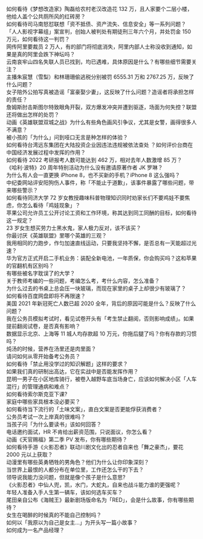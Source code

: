 如何看待《梦想改造家》陶磊给农村老汉改造花 132 万，且人家要个二层小楼，他给人盖个公共厕所风的红砖房？  
如何看待司马南怒怼联想「资不抵债、资产流失、信息安全」等一系列问题？  
「人人影视字幕组」案宣判，创始人被判处有期徒刑三年六个月，并处罚金 150 万元，如何看待这一判罚？  
网传阿里要裁员 2 万人，有的部门将彻底消失，阿里内部人士称没收到通知，如果是真的阿里会跌下神坛吗？  
云南哀牢山四名失联人员已找到，均已遇难，具体原因是什么？有哪些细节需要关注？  
主播朱宸慧（雪梨）和林珊珊偷逃税分别被罚 6555.31 万和 2767.25 万，反映了什么问题？  
女子陪外公拍写真被造谣「富豪娶少妻」，这反映了什么问题？造谣者将承担怎样的责任？  
詹姆斯肘击斯图尔特致眼角开裂，双方爆发冲突并遭到驱逐，场面为何失控？联盟还将做出怎样的处罚？  
动画《英雄联盟双城之战》为什么有些角色画风引争议，尤其是女警，画得很多人不满意？  
被小孩的「为什么」问到哑口无言是种怎样的体验？  
如何看待台湾远东集团在大陆投资企业因违法违规被依法查处 ？如何评价台商在中国经济发展过程中发挥的作用？  
如何看待 2022 考研报考人数可能达到 462 万，相对去年人数激增  85 万？  
《哈利·波特》20 周年特别活动为什么没有邀请原著作者 JK 罗琳？  
为什么有人会一直更换 iPhone 8，也不买新的手机？iPhone 8 这么强吗？  
中纪委网站评安阳狗伤人事件，称「不能止于道歉」，该事件暴露了哪些问题，带来哪些警示？  
如何看待同济大学 72 岁女教授趣味科普物理知识同时劝家长们不要鸡娃不要焦虑，你怎么看待「鸡娃现象」？  
苹果公司允许员工公开讨论工资和工作环境，称其达到同工同酬的目标，如何看待这一规定？  
23 岁女生想买劳力士黑水鬼，家人极力反对，该不该买？  
你最讨厌《英雄联盟》里哪个英雄的三观？  
我用相同的力跑步，作匀加速直线运动，只要我坚持不懈，是否总有一天能超过光速？  
华为官方正式开启二手机业务：装配全新电池，一年质保，你会购买吗？这和苹果的官翻机有区别吗？  
有哪些被名字耽误了的大学？  
关于教师考编的一些问题，考编怎么考，考什么内容，怎么准备？  
为什么过去的书桌上总会压一块玻璃，而现在家里的桌子上却很少有玻璃了？  
如何看待百度网盘即将不再限速？  
美国 2021 年新冠死亡人数已超 2020 全年，背后的原因可能是什么？反映了什么问题？  
我在公务员模拟考试时，看见试卷开头有「考生禁止翻阅，否则影响成绩」。如果提前翻阅试卷，是否真有影响？  
数据显示北京、上海等 11  城人均存款超 10 万元，你拖后腿了吗？你有存款的习惯吗？  
炖汤的时候，营养在汤里还是肉里面？  
请问如何从零开始备考公务员？  
如何看待「禁止用没学过的知识解题」这样的要求？  
如果我们真的研制出高达，它在实战中是否能发挥作用？  
昆明一男子在小区地库骑行，被卷入越野车底当场身亡，应该如何解决小区「人车混行」的管理通病和难点？  
如何看待索尔斯克亚下课?  
家庭中哪些家具根本没必要买？  
如何看待当下流行的「土味文案」，直白文案是否更能俘获消费者？  
公务员考试一次上岸真的很难吗？  
当孩子问「为什么要读书」该如何回答？  
电话邀约面试，HR 不肯给出薪资范围，只说面议，你怎么看？  
动画《天官赐福》第二季 PV 发布，你有哪些期待？  
如何看待手游《火影忍者》联动川剧文化出的忍者自来也「舞之豪杰」，要花 2000 元以上获取？  
动漫里有哪些英勇牺牲的男角色？他们为什么让你印象深刻？  
当世界上最恨的人都分布在单位里，工作还怎么干的下去？  
领导说我能力没问题，但就是像个孩子是什么意思?  
《火影忍者》中仙人兜，凯，水门，大蛇丸，自来也战斗能力谁的更强呢？  
年轻人准备入手人生第一辆车，该如何选车买车？  
尾田亲自公布《海贼王》最新剧场版命名为「RED」，会是什么故事，你有哪些期待？  
女生在喝醉的时候真的不能自己控制吗？  
如何以「我原以为自己是女主…」为开头写一篇小故事？  
如何成为一名产品经理？  
